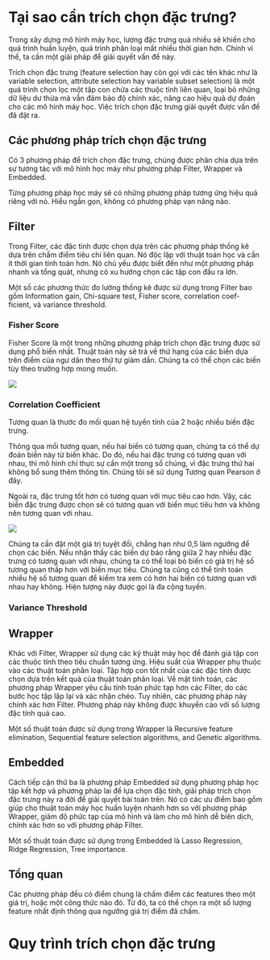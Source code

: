 # Tại sao cần trích chọn đặc trưng?
Trong xây dựng mô hình máy học, lượng đặc trưng quá nhiều sẽ khiến cho quá trình huấn luyện, quá trình phân loại mất nhiều thời gian hơn. Chính vì thế, ta cần một giải pháp để giải quyết vấn đề này.

Trích chọn đặc trưng (feature selection hay còn gọi với các tên khác như là variable selection, attribute selection hay variable subset selection) là một quá trình chọn lọc một tập con chứa các thuộc tính liên quan, loại bỏ những dữ liệu dư thừa mà vẫn đảm bảo độ chính xác, nâng cao hiệu quả dự đoán cho các mô hình máy học. Việc trích chọn đặc trưng giải quyết được vấn đề đã đặt ra.

## Các phương pháp trích chọn đặc trưng
Có 3 phương pháp để trích chọn đặc trưng, chúng được phân chia dựa trên sự tương tác với mô hình học máy như phương pháp Filter, Wrapper và Embedded. 

Từng phương pháp học máy sẽ có những phương pháp tương ứng hiệu quả riêng với nó. Hiểu ngắn gọn, không có phương pháp vạn năng nào. 

## Filter
Trong Filter, các đặc tính được chọn dựa trên các phương pháp thống kê dựa trên chấm điểm tiêu chí liên quan. Nó độc lập với thuật toán học và cần ít thời gian tính toán hơn. Nó chủ yếu được biết đến như một phương pháp nhanh và tổng quát, nhưng có xu hướng chọn các tập con đầu ra lớn.

Một số các phương thức đo lường thống kê được sử dụng trong Filter bao gồm Information gain, Chi-square test, Fisher score, correlation coef-ficient, và variance threshold. 

### Fisher Score
Fisher Score là một trong những phương pháp trích chọn đặc trưng được sử dụng phổ biến nhất. Thuật toán này sẽ trả về thứ hạng của các biến dựa trên điểm của ngư dân theo thứ tự giảm dần. Chúng ta có thể chọn các biến tùy theo trường hợp mong muốn.

![](https://cdn.analyticsvidhya.com/wp-content/uploads/2020/10/Image-4-1.png)

### Correlation Coefficient
Tương quan là thước đo mối quan hệ tuyến tính của 2 hoặc nhiều biến đặc trưng. 

Thông qua mối tương quan, nếu hai biến có tương quan, chúng ta có thể dự đoán biến này từ biến khác. Do đó, nếu hai đặc trưng có tương quan với nhau, thì mô hình chỉ thực sự cần một trong số chúng, vì đặc trưng thứ hai không bổ sung thêm thông tin. Chúng tôi sẽ sử dụng Tương quan Pearson ở đây.

Ngoài ra, đặc trưng tốt hơn có tương quan với mục tiêu cao hơn. Vậy, các biến đặc trưng được chọn sẽ có tương quan với biến mục tiêu hơn và không nên tương quan với nhau.

![](https://cdn.analyticsvidhya.com/wp-content/uploads/2020/10/Image-5-1.png)

Chúng ta cần đặt một giá trị tuyệt đối, chẳng hạn như 0,5 làm ngưỡng để chọn các biến.
Nếu nhận thấy các biến dự báo rằng giữa 2 hay nhiều đặc trưng có tương quan với nhau, chúng ta có thể loại bỏ biến có giá trị hệ số tương quan thấp hơn với biến mục tiêu.
Chúng ta cũng có thể tính toán nhiều hệ số tương quan để kiểm tra xem có hơn hai biến có tương quan với nhau hay không. Hiện tượng này được gọi là đa cộng tuyến.

### Variance Threshold


## Wrapper
Khác với Filter, Wrapper sử dụng các kỹ thuật máy học để đánh giá tập con các thuộc tính theo tiêu chuẩn tương ứng. Hiệu suất của Wrapper phụ thuộc vào các thuật toán phân loại. Tập hợp con tốt nhất của các đặc tính được chọn dựa trên kết quả của thuật toán phân loại.
Về mặt tính toán, các phương pháp Wrapper yêu cầu tính toán phức tạp hơn các Filter, do các bước học tập lặp lại và xác nhận chéo. Tuy nhiên, các phương pháp này chính xác hơn Filter.
Phương pháp này không được khuyến cáo với số lượng đặc tính quá cao.

Một số thuật toán được sử dụng trong Wrapper là Recursive feature elimination, Sequential feature selection algorithms, and Genetic algorithms. 
## Embedded
Cách tiếp cận thứ ba là phương pháp Embedded sử dụng phương pháp học tập kết hợp và phương pháp lai để lựa chọn đặc tính, giải pháp trích chọn đặc trưng này ra đời để giải quyết bài toán trên. Nó có các ưu điểm bao gồm giúp cho thuật toán máy học huấn luyện nhanh hơn so với phương pháp Wrapper, giảm độ phức tạp của mô hình và làm cho mô hình dễ biên dịch, chính xác hơn so với phương pháp Filter.

Một số thuật toán được sử dụng trong Embedded là Lasso Regression, Ridge Regression, Tree importance.
## Tổng quan
Các phương pháp đều có điểm chung là chấm điểm các features theo một giá trị, hoặc một công thức nào đó. Từ đó, ta có thể chọn ra một số lượng feature nhất định thông qua ngưỡng giá trị điểm đã chấm. 


# Quy trình trích chọn đặc trưng
